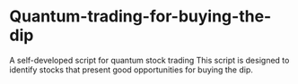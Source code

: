 # Quantum-trading-for-buying-the-dip
 A self-developed script for quantum stock trading
This script is designed to identify stocks that present good opportunities for buying the dip.
